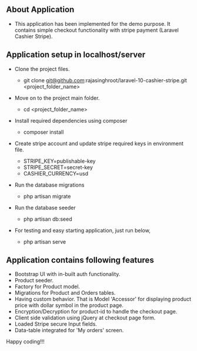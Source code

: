## About Application
   - This application has been implemented for the demo purpose. It contains simple checkout functionality with stripe payment (Laravel Cashier Stripe).


## Application setup in localhost/server
   - Clone the project files.
       - git clone git@github.com:rajasinghroot/laravel-10-cashier-stripe.git <project_folder_name>


   - Move on to the project main folder.
       - cd <project_folder_name>


   - Install required dependencies using composer
       - composer install


   - Create stripe account and update stripe required keys in environment file.
       - STRIPE_KEY=publishable-key
       - STRIPE_SECRET=secret-key
       - CASHIER_CURRENCY=usd


   - Run the database migrations
       - php artisan migrate


   - Run the database seeder
       - php artisan db:seed


   - For testing and easy starting application, just run below,
       - php artisan serve


## Application contains following features
   - Bootstrap UI with in-built auth functionality.  
   - Product seeder.
   - Factory for Product model.
   - Migrations for Product and Orders tables.
   - Having custom behavior. That is Model 'Accessor' for displaying product price with dollar symbol in the product page.
   - Encryption/Decryption for product-id to handle the checkout page.
   - Client side validation using jQuery at checkout page form.
   - Loaded Stripe secure Input fields.
   - Data-table integrated for 'My orders' screen.


Happy coding!!!


